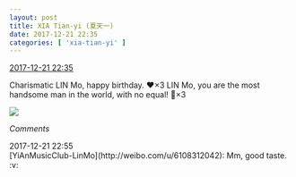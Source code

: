 ```yaml
---
layout: post
title: XIA Tian-yi (夏天一)
date: 2017-12-21 22:35
categories: [ 'xia-tian-yi' ]
---
```


<div class="weibo-info">
  <a href="https://weibo.com/6286030291/FAITf3OhU">2017-12-21 22:35</a>
</div>

Charismatic LIN Mo, happy birthday. :heart:×3 LIN Mo, you are the most handsome man in the world, with no equal! :tada:×3

<!-- more -->

<a href="https://wx4.sinaimg.cn/mw690/006RpxDlgy1fmorkbl4luj31zk1hrnpf.jpg">
  <img class="weibo-pic-preview-h" src="http://wx4.sinaimg.cn/orj360/006RpxDlgy1fmorkbl4luj31zk1hrnpf.jpg" />
</a>

*Comments*

<div class="weibo-info">2017-12-21 22:55</div>
[YiAnMusicClub-LinMo](http://weibo.com/u/6108312042): Mm, good taste. :v:
